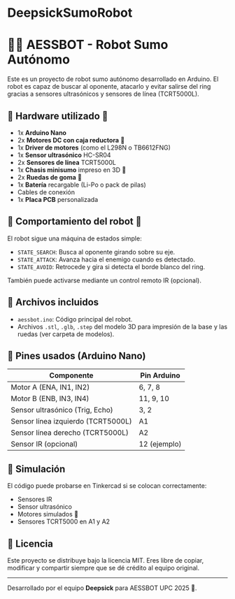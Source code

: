 # DeepsickSumoRobot

# 🥋🤖 AESSBOT - Robot Sumo Autónomo

Este es un proyecto de robot sumo autónomo desarrollado en Arduino. El robot es capaz de buscar al oponente, atacarlo y evitar salirse del ring gracias a sensores ultrasónicos y sensores de línea (TCRT5000L).

## 🔧 Hardware utilizado 🚗

- 1x **Arduino Nano**
- 2x **Motores DC con caja reductora** 🚗
- 1x **Driver de motores** (como el L298N o TB6612FNG)
- 1x **Sensor ultrasónico** HC-SR04
- 2x **Sensores de línea** TCRT5000L
- 1x **Chasis minisumo** impreso en 3D 🥋
- 2x **Ruedas de goma** 🚗
- 1x **Batería** recargable (Li-Po o pack de pilas)
- Cables de conexión
- 1x **Placa PCB** personalizada

## 🧠 Comportamiento del robot 🥋

El robot sigue una máquina de estados simple:

- `STATE_SEARCH`: Busca al oponente girando sobre su eje.
- `STATE_ATTACK`: Avanza hacia el enemigo cuando es detectado.
- `STATE_AVOID`: Retrocede y gira si detecta el borde blanco del ring.

También puede activarse mediante un control remoto IR (opcional).

## 📂 Archivos incluidos

- `aessbot.ino`: Código principal del robot.
- Archivos `.stl`, `.glb`, `.step` del modelo 3D para impresión de la base y las ruedas (ver carpeta de modelos).

## 📌 Pines usados (Arduino Nano)

| Componente          | Pin Arduino     |
|---------------------|-----------------|
| Motor A (ENA, IN1, IN2) | 6, 7, 8        |
| Motor B (ENB, IN3, IN4) | 11, 9, 10      |
| Sensor ultrasónico (Trig, Echo) | 3, 2      |
| Sensor línea izquierdo (TCRT5000L) | A1     |
| Sensor línea derecho (TCRT5000L)  | A2     |
| Sensor IR (opcional) | 12 (ejemplo)    |

## 🧪 Simulación

El código puede probarse en Tinkercad si se colocan correctamente:
- Sensores IR
- Sensor ultrasónico
- Motores simulados 🚗
- Sensores TCRT5000 en A1 y A2

## 📜 Licencia

Este proyecto se distribuye bajo la licencia MIT. Eres libre de copiar, modificar y compartir siempre que se dé crédito al equipo original.

---

Desarrollado por el equipo **Deepsick** para AESSBOT UPC 2025 🥋.
